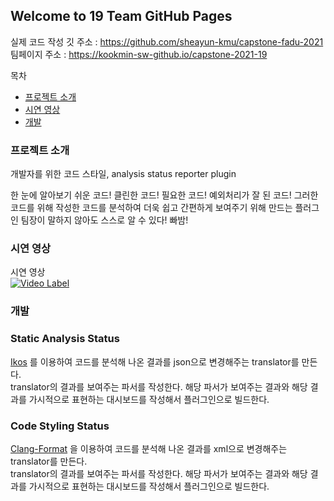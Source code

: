 ## Welcome to 19 Team GitHub Pages
실제 코드 작성 깃 주소 : https://github.com/sheayun-kmu/capstone-fadu-2021 </br>
팀페이지 주소 : https://kookmin-sw-github.io/capstone-2021-19 </br>

목차 
- [프로젝트 소개](#프로젝트-소개)
- [시연 영상](#시연-영상)
- [개발](#개발)


### 프로젝트 소개
개발자를 위한 코드 스타일, analysis status reporter plugin

한 눈에 알아보기 쉬운 코드! 클린한 코드!
필요한 코드! 예외처리가 잘 된 코드!
그러한 코드를 위해 작성한 코드를 분석하여 더욱 쉽고 간편하게 보여주기 위해 만드는 플러그인
팀장이 말하지 않아도 스스로 알 수 있다! 빠밤!
### 시연 영상
시연 영상 <br>
  [![Video Label](https://img.youtube.com/vi/LJM9ZKbF-mg/0.jpg)](https://youtu.be/LJM9ZKbF-mg) </br>
  
### 개발
### Static Analysis Status  

[Ikos](https://github.com/NASA-SW-VnV/ikos) 를 이용하여 코드를 분석해 나온 결과를 json으로 변경해주는 translator를 만든다.  
translator의 결과를 보여주는 파서를 작성한다. 해당 파서가 보여주는 결과와 해당 결과를 가시적으로 표현하는 대시보드를 작성해서 플러그인으로 빌드한다.  

### Code Styling Status  

[Clang-Format](https://clang.llvm.org/docs/ClangFormat.html) 을 이용하여 코드를 분석해 나온 결과를 xml으로 변경해주는 translator를 만든다.  
translator의 결과를 보여주는 파서를 작성한다. 해당 파서가 보여주는 결과와 해당 결과를 가시적으로 표현하는 대시보드를 작성해서 플러그인으로 빌드한다.  
